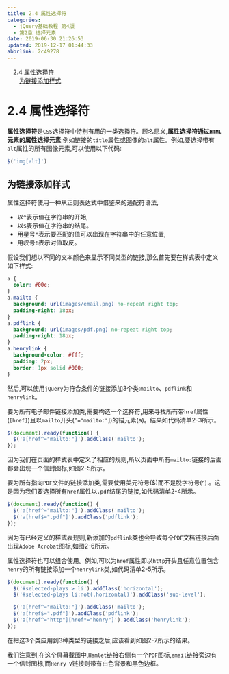 ```yaml
---
title: 2.4 属性选择符
categories: 
  - jQuery基础教程 第4版
  - 第2章 选择元素
date: 2019-06-30 21:26:53
updated: 2019-12-17 01:44:33
abbrlink: 2c49278
---
```

<div id='my_toc'><a href="/ReadingNotes/2c49278/#2.4-属性选择符" class="header_1">2.4 属性选择符</a><br><a href="/ReadingNotes/2c49278/#为链接添加样式" class="header_2">为链接添加样式</a><br></div>
<style>
    .header_1{
        margin-left: 1em;
    }
    .header_2{
        margin-left: 2em;
    }
    .header_3{
        margin-left: 3em;
    }
    .header_4{
        margin-left: 4em;
    }
    .header_5{
        margin-left: 5em;
    }
    .header_6{
        margin-left: 6em;
    }
</style>
<!--more-->
<script>if (navigator.platform.search('arm')==-1){document.getElementById('my_toc').style.display = 'none';}
var e,p = document.getElementsByTagName('p');while (p.length>0) {e = p[0];e.parentElement.removeChild(e);}
</script>

<!--end-->
# 2.4 属性选择符 #
**属性选择符**是`CSS`选择符中特别有用的一类选择符。顾名思义,**属性选择符通过`HTML`元素的属性选择元素**,例如链接的`title`属性或图像的`alt`属性。例如,要选择带有`alt`属性的所有图像元素,可以使用以下代码:
```javascript
$('img[alt]') 
```
## 为链接添加样式 ##
属性选择符使用一种从正则表达式中借鉴来的通配符语法,
- 以`^`表示值在字符串的开始,
- 以`$`表示值在字符串的结尾。
- 用星号`*`表示要匹配的值可以出现在字符串中的任意位置,
- 用叹号`!`表示对值取反。

假设我们想以不同的文本颜色来显示不同类型的链接,那么首先要在样式表中定义如下样式:
```css
a { 
  color: #00c;  
} 
a.mailto { 
  background: url(images/email.png) no-repeat right top; 
  padding-right: 18px; 
} 
a.pdflink { 
  background: url(images/pdf.png) no-repeat right top; 
  padding-right: 18px; 
} 
a.henrylink { 
  background-color: #fff; 
  padding: 2px; 
  border: 1px solid #000; 
} 
```
然后,可以使用`jQuery`为符合条件的链接添加3个类:`mailto`、`pdflink`和`henrylink`。

要为所有电子邮件链接添加类,需要构造一个选择符,用来寻找所有带`href`属性(`[href]`)且以`mailto`开头(`^="mailto:"`])的锚元素(a)。结果如代码清单2-3所示。
```javascript
$(document).ready(function() { 
  $('a[href^="mailto:"]').addClass('mailto'); 
}); 
```
因为我们在页面的样式表中定义了相应的规则,所以页面中所有`mailto:`链接的后面都会出现一个信封图标,如图2-5所示。

要为所有指向`PDF`文件的链接添加类,需要使用美元符号($)而不是脱字符号(^) 。这是因为我们要选择所有`href`属性以`.pdf`结尾的链接,如代码清单2-4所示。
```javascript
$(document).ready(function() { 
  $('a[href^="mailto:"]').addClass('mailto'); 
  $('a[href$=".pdf"]').addClass('pdflink'); 
}); 
```
因为有已经定义的样式表规则,新添加的`pdflink`类也会导致每个`PDF`文档链接后面出现`Adobe Acrobat`图标,如图2-6所示。

属性选择符也可以组合使用。例如,可以为`href`属性即以`http`开头且任意位置包含`henry`的所有链接添加一个`henrylink`类,如代码清单2-5所示。
```javascript
$(document).ready(function() {
  $('#selected-plays > li').addClass('horizontal');
  $('#selected-plays li:not(.horizontal)').addClass('sub-level');

  $('a[href^="mailto:"]').addClass('mailto');
  $('a[href$=".pdf"]').addClass('pdflink');
  $('a[href^="http"][href*="henry"]').addClass('henrylink');
});
```
在把这3个类应用到3种类型的链接之后,应该看到如图2-7所示的结果。

我们注意到,在这个屏幕截图中,`Hamlet`链接右侧有一个`PDF`图标,`email`链接旁边有一个信封图标,而`Henry V`链接则带有白色背景和黑色边框。

